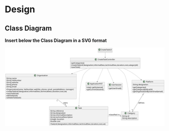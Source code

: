 # Design

## Class Diagram

**Insert below the Class Diagram in a SVG format**

![Class Diagram](svg/class-diagram.svg)



